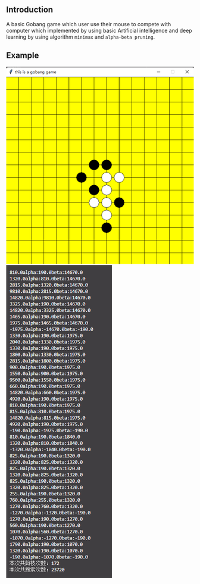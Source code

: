 ## Introduction
A basic Gobang game which user use their mouse to compete with computer which implemented by using basic Artificial intelligence and deep learning by using algorithm `minimax` and `alpha-beta pruning`.
## Example
![image.png](./src/image.png)
![image-1.png](./src/image-1.png)
